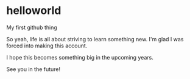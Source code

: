 # helloworld
My first github thing

So yeah, life is all about striving to learn something new.
I'm glad I was forced into making this account. 

I hope this becomes something big in the upcoming years.

See you in the future!
